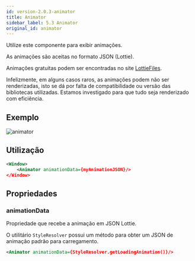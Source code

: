 ```yaml
---
id: version-2.0.3-animator
title: Animator
sidebar_label: 5.3 Animator
original_id: animator
---
```


Utilize este componente para exibir animações.

As animações são aceitas no formato JSON (Lottie).

Animações gratuitas podem ser encontradas no site [LottieFiles](https://lottiefiles.com/).

Infelizmente, em alguns casos raros, as animações podem não ser renderizadas, isto se dá por falta de compatibilidade ou versão das bibliotecas utilizadas.
Estamos investigado para que tudo seja renderizado com eficiência.

## Exemplo

![animator](assets/images_components/v2.0.0/animator.png)

## Utilização

```xml
<Window>
    <Animator animationData={myAnimationJSON}/>
</Window>
```

## Propriedades

### animationData

Propriedade que recebe a animação em JSON Lottie.

O utilitário `StyleResolver` possui um método para obter um JSON de animação padrão para carregamento.

```xml
<Animator animationData={StyleResolver.getLoadingAnimation()}/>
```
